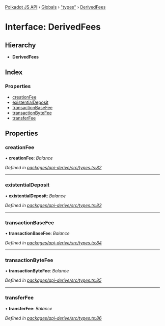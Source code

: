 [Polkadot JS API](../README.md) › [Globals](../globals.md) › ["types"](../modules/_types_.md) › [DerivedFees](_types_.derivedfees.md)

# Interface: DerivedFees

## Hierarchy

* **DerivedFees**

## Index

### Properties

* [creationFee](_types_.derivedfees.md#creationfee)
* [existentialDeposit](_types_.derivedfees.md#existentialdeposit)
* [transactionBaseFee](_types_.derivedfees.md#transactionbasefee)
* [transactionByteFee](_types_.derivedfees.md#transactionbytefee)
* [transferFee](_types_.derivedfees.md#transferfee)

## Properties

###  creationFee

• **creationFee**: *Balance*

*Defined in [packages/api-derive/src/types.ts:82](https://github.com/polkadot-js/api/blob/2dee50f019/packages/api-derive/src/types.ts#L82)*

___

###  existentialDeposit

• **existentialDeposit**: *Balance*

*Defined in [packages/api-derive/src/types.ts:83](https://github.com/polkadot-js/api/blob/2dee50f019/packages/api-derive/src/types.ts#L83)*

___

###  transactionBaseFee

• **transactionBaseFee**: *Balance*

*Defined in [packages/api-derive/src/types.ts:84](https://github.com/polkadot-js/api/blob/2dee50f019/packages/api-derive/src/types.ts#L84)*

___

###  transactionByteFee

• **transactionByteFee**: *Balance*

*Defined in [packages/api-derive/src/types.ts:85](https://github.com/polkadot-js/api/blob/2dee50f019/packages/api-derive/src/types.ts#L85)*

___

###  transferFee

• **transferFee**: *Balance*

*Defined in [packages/api-derive/src/types.ts:86](https://github.com/polkadot-js/api/blob/2dee50f019/packages/api-derive/src/types.ts#L86)*
